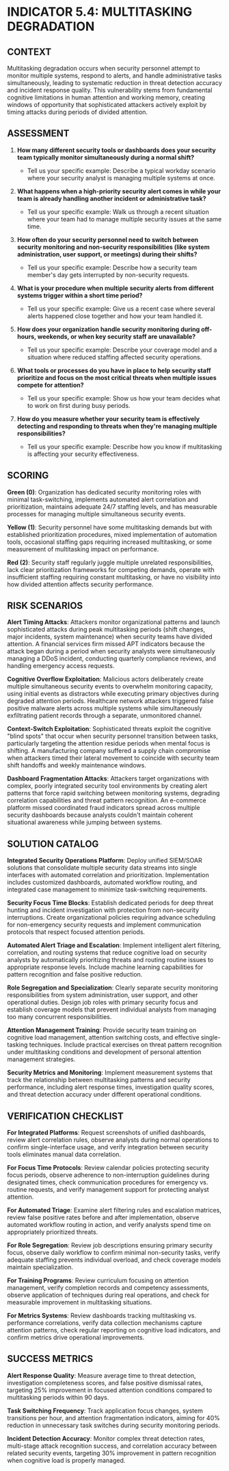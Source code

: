 # INDICATOR 5.4: MULTITASKING DEGRADATION

## CONTEXT

Multitasking degradation occurs when security personnel attempt to monitor multiple systems, respond to alerts, and handle administrative tasks simultaneously, leading to systematic reduction in threat detection accuracy and incident response quality. This vulnerability stems from fundamental cognitive limitations in human attention and working memory, creating windows of opportunity that sophisticated attackers actively exploit by timing attacks during periods of divided attention.

## ASSESSMENT

1. **How many different security tools or dashboards does your security team typically monitor simultaneously during a normal shift?**
   - Tell us your specific example: Describe a typical workday scenario where your security analyst is managing multiple systems at once.

2. **What happens when a high-priority security alert comes in while your team is already handling another incident or administrative task?**
   - Tell us your specific example: Walk us through a recent situation where your team had to manage multiple security issues at the same time.

3. **How often do your security personnel need to switch between security monitoring and non-security responsibilities (like system administration, user support, or meetings) during their shifts?**
   - Tell us your specific example: Describe how a security team member's day gets interrupted by non-security requests.

4. **What is your procedure when multiple security alerts from different systems trigger within a short time period?**
   - Tell us your specific example: Give us a recent case where several alerts happened close together and how your team handled it.

5. **How does your organization handle security monitoring during off-hours, weekends, or when key security staff are unavailable?**
   - Tell us your specific example: Describe your coverage model and a situation where reduced staffing affected security operations.

6. **What tools or processes do you have in place to help security staff prioritize and focus on the most critical threats when multiple issues compete for attention?**
   - Tell us your specific example: Show us how your team decides what to work on first during busy periods.

7. **How do you measure whether your security team is effectively detecting and responding to threats when they're managing multiple responsibilities?**
   - Tell us your specific example: Describe how you know if multitasking is affecting your security effectiveness.

## SCORING

**Green (0)**: Organization has dedicated security monitoring roles with minimal task-switching, implements automated alert correlation and prioritization, maintains adequate 24/7 staffing levels, and has measurable processes for managing multiple simultaneous security events.

**Yellow (1)**: Security personnel have some multitasking demands but with established prioritization procedures, mixed implementation of automation tools, occasional staffing gaps requiring increased multitasking, or some measurement of multitasking impact on performance.

**Red (2)**: Security staff regularly juggle multiple unrelated responsibilities, lack clear prioritization frameworks for competing demands, operate with insufficient staffing requiring constant multitasking, or have no visibility into how divided attention affects security performance.

## RISK SCENARIOS

**Alert Timing Attacks**: Attackers monitor organizational patterns and launch sophisticated attacks during peak multitasking periods (shift changes, major incidents, system maintenance) when security teams have divided attention. A financial services firm missed APT indicators because the attack began during a period when security analysts were simultaneously managing a DDoS incident, conducting quarterly compliance reviews, and handling emergency access requests.

**Cognitive Overflow Exploitation**: Malicious actors deliberately create multiple simultaneous security events to overwhelm monitoring capacity, using initial events as distractors while executing primary objectives during degraded attention periods. Healthcare network attackers triggered false positive malware alerts across multiple systems while simultaneously exfiltrating patient records through a separate, unmonitored channel.

**Context-Switch Exploitation**: Sophisticated threats exploit the cognitive "blind spots" that occur when security personnel transition between tasks, particularly targeting the attention residue periods when mental focus is shifting. A manufacturing company suffered a supply chain compromise when attackers timed their lateral movement to coincide with security team shift handoffs and weekly maintenance windows.

**Dashboard Fragmentation Attacks**: Attackers target organizations with complex, poorly integrated security tool environments by creating alert patterns that force rapid switching between monitoring systems, degrading correlation capabilities and threat pattern recognition. An e-commerce platform missed coordinated fraud indicators spread across multiple security dashboards because analysts couldn't maintain coherent situational awareness while jumping between systems.

## SOLUTION CATALOG

**Integrated Security Operations Platform**: Deploy unified SIEM/SOAR solutions that consolidate multiple security data streams into single interfaces with automated correlation and prioritization. Implementation includes customized dashboards, automated workflow routing, and integrated case management to minimize task-switching requirements.

**Security Focus Time Blocks**: Establish dedicated periods for deep threat hunting and incident investigation with protection from non-security interruptions. Create organizational policies requiring advance scheduling for non-emergency security requests and implement communication protocols that respect focused attention periods.

**Automated Alert Triage and Escalation**: Implement intelligent alert filtering, correlation, and routing systems that reduce cognitive load on security analysts by automatically prioritizing threats and routing routine issues to appropriate response levels. Include machine learning capabilities for pattern recognition and false positive reduction.

**Role Segregation and Specialization**: Clearly separate security monitoring responsibilities from system administration, user support, and other operational duties. Design job roles with primary security focus and establish coverage models that prevent individual analysts from managing too many concurrent responsibilities.

**Attention Management Training**: Provide security team training on cognitive load management, attention switching costs, and effective single-tasking techniques. Include practical exercises on threat pattern recognition under multitasking conditions and development of personal attention management strategies.

**Security Metrics and Monitoring**: Implement measurement systems that track the relationship between multitasking patterns and security performance, including alert response times, investigation quality scores, and threat detection accuracy under different operational conditions.

## VERIFICATION CHECKLIST

**For Integrated Platforms**: Request screenshots of unified dashboards, review alert correlation rules, observe analysts during normal operations to confirm single-interface usage, and verify integration between security tools eliminates manual data correlation.

**For Focus Time Protocols**: Review calendar policies protecting security focus periods, observe adherence to non-interruption guidelines during designated times, check communication procedures for emergency vs. routine requests, and verify management support for protecting analyst attention.

**For Automated Triage**: Examine alert filtering rules and escalation matrices, review false positive rates before and after implementation, observe automated workflow routing in action, and verify analysts spend time on appropriately prioritized threats.

**For Role Segregation**: Review job descriptions ensuring primary security focus, observe daily workflow to confirm minimal non-security tasks, verify adequate staffing prevents individual overload, and check coverage models maintain specialization.

**For Training Programs**: Review curriculum focusing on attention management, verify completion records and competency assessments, observe application of techniques during real operations, and check for measurable improvement in multitasking situations.

**For Metrics Systems**: Review dashboards tracking multitasking vs. performance correlations, verify data collection mechanisms capture attention patterns, check regular reporting on cognitive load indicators, and confirm metrics drive operational improvements.

## SUCCESS METRICS

**Alert Response Quality**: Measure average time to threat detection, investigation completeness scores, and false positive dismissal rates, targeting 25% improvement in focused attention conditions compared to multitasking periods within 90 days.

**Task Switching Frequency**: Track application focus changes, system transitions per hour, and attention fragmentation indicators, aiming for 40% reduction in unnecessary task switches during security monitoring periods.

**Incident Detection Accuracy**: Monitor complex threat detection rates, multi-stage attack recognition success, and correlation accuracy between related security events, targeting 30% improvement in pattern recognition when cognitive load is properly managed.